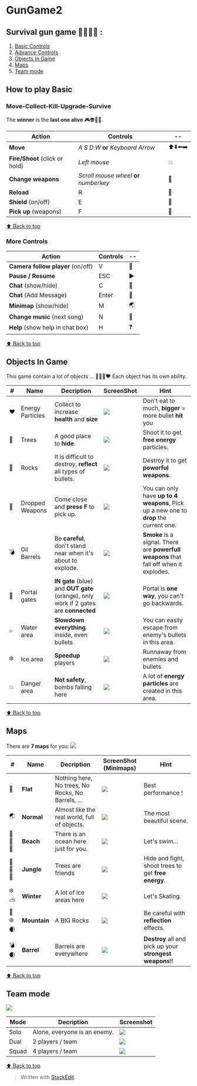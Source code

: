 # GunGame2 
## Survival gun game :gun::runner::skull::musical_note: :

 1. [Basic Controls](#move-collect-kill-upgrade-survive)
 2.  [Advance Controls](#more-controls)
 3. [Objects In Game](#objects-in-game)
 4. [Maps](#maps)
 5. [Team mode](#team-mode)


## How to play  Basic

### Move-Collect-Kill-Upgrade-Survive 
The **winner** is the **last one alive** :video_game::alien::sparkling_heart::collision:.
 
| **Action** | **Controls** | -- |
|--|--|--|
| **Move** | *A S D W* **or** *Keyboard Arrow*  | :arrow_up::arrow_down::arrow_left::arrow_right: |
| **Fire/Shoot** (click or hold)| *Left mouse* | :boom:  |
| **Change weapons** | *Scroll mouse wheel* **or** *numberkey* | :gun: |
| **Reload** | R | :arrows_counterclockwise: |
| **Shield** (on/off) | E | :radio_button: |
| **Pick up** (weapons)| F | :large_blue_diamond: |

[:arrow_up: Back to top](#gungame2)

### More Controls
| **Action** | **Controls** | -- |
|--|--|--|
| **Camera follow player** (on/off) | V | :cinema: |
| **Pause / Resume**| ESC | :arrow_forward: |
|**Chat** (show/hide)| C | :door: |
|**Chat** (Add Message)| Enter | :speech_balloon: |
|**Minimap** (show/hide)| M | :earth_asia: |
|**Change music** (next song)| N | :musical_note: |
|**Help** (show help in chat box)| H | :question: |

[:arrow_up: Back to top](#gungame2)

## Objects In Game
This game contain a lot of objects ... :deciduous_tree::volcano::gem::heart: Each object has its own ability.

| # |Name | Decription |ScreenShot | Hint
|--|--|--|--|--|
|:heart:| Energy Particles | Collect to increase **health** and **size**|![](screenshots/energyParticles.png) | Don't eat to much, **bigger** = more bullet **hit** you|
|:deciduous_tree:| Trees | A good place to **hide**. | ![](screenshots/trees.png) | Shoot it to get **free energy** particles. |
|:moyai:| Rocks | It is difficult to destroy, **reflect** all types of bullets. | ![](screenshots/rocks.png) | Destroy it to get **powerful weapons**.
|:gun:| Dropped Weapons | Come close and **press F** to pick up. |![](screenshots/droppedWeapons.png) | You can only have **up to 4 weapons**, Pick up a new one to **drop** the current one.
|:bomb:| Oil Barrels | Be **careful**, don't stand near when it's about to explode. | ![](screenshots/barrels.png) | **Smoke** is a signal. There are **powerfull weapons** that fall off when it explodes. 
|:milky_way:| Portal gates | **IN gate** (blue) and **OUT gate** (orange), only work if 2 gates are **connected** | ![](screenshots/portals.png) | Portal is **one way**, you can't go backwards. |
|:sweat_drops:| Water area | **Slowdown everything** inside, even bullets | ![](screenshots/waterAreas.png) | You can easily escape from enemy's bullets in this area. |
|:snowflake:| Ice area | **Speedup** players | ![](screenshots/iceAreas.png) | Runnaway from enemies and bullets |
|:collision:| Danger area | **Not safety**, bombs falling here | ![](screenshots/boomAreas.png) | A lot of **energy particles** are created in this area. 
[:arrow_up: Back to top](#gungame2)

## Maps
There are **7  maps**  for you:
![](screenshots/maps.png)

| # |Name| Decription | ScreenShot (Minimaps) | Hint |
|--|--|--|--|--|
|:black_square_button:| **Flat** | Nothing here, No trees, No Rocks, No Barrels, ... | ![](screenshots/flatMap.png) | Best performance !|
| :earth_asia: | **Normal** | Almost like the real world, full of objects. |  ![](screenshots/normalMap.png)| The most beautiful scene. |
| :ocean::palm_tree::sun_with_face:| **Beach** | There is an ocean here just for you. | ![](screenshots/beachMap.png) | Let's swim... |
|:evergreen_tree::deciduous_tree::waxing_crescent_moon:| **Jungle** | Trees are friends | ![](screenshots/jungleMap.png) | Hide and fight, shoot trees to get **free energy**. |
|:snowflake::partly_sunny:| **Winter** | A lot of ice areas here | ![](screenshots/winterMap.png) | Let's Skating. |
|:volcano::snowflake::waxing_crescent_moon:| **Mountain** | A BIG Rocks | ![](screenshots/mountainMap.png) | Be careful with **reflection** effects. |
|:bomb::waxing_crescent_moon:| **Barrel** | Barrels are everywhere | ![](screenshots/barrelMap.png)| **Destroy** all and pick up your **strongest weapons**!! |

[:arrow_up: Back to top](#gungame2)

## Team mode
![](screenshots/teamMode.png)

|Mode| Decription | Screenshot |
|--|--|--|
| Solo | Alone, everyone is an enemy. | ![](screenshots/solo.png?v=4&s=100) |
| Dual | 2 players / team | ![](screenshots/dual.png) |
| Squad | 4 players / team | ![](screenshots/squad.png) |

[:arrow_up: Back to top](#gungame2)

> Written with [StackEdit](https://stackedit.io/).